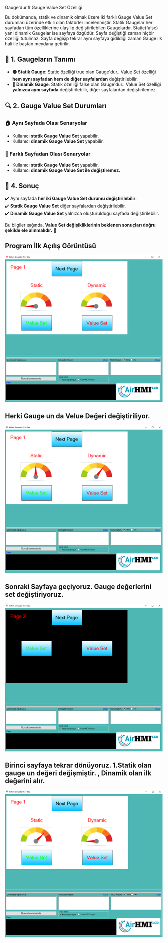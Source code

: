 Gauge'dur.# Gauge Value Set Özelliği

Bu dokümanda, statik ve dinamik olmak üzere iki farklı Gauge Value Set durumları üzerinde etkili olan faktörler incelenmiştir.
Statik Gaugelar her sayfadan tüm özelliklerine ulaşılıp değiştirilebilen Gaugelardır. Static(false) yani dinamik Gaugelar ise sayfaya özgüdür.
Sayfa değiştiği zaman hiçbir özelliği tutulmaz. Sayfa değişip tekrar aynı sayfaya gidildiği zaman Gauge ilk hali ile baştan meydana getirilir. 

## 📌 1. Gaugeların Tanımı
- **🟢 Statik Gauge**: Static özelliği true olan Gauge'dur.. Value Set  özelliği **hem aynı sayfadan hem de diğer sayfalardan** değiştirilebilir.
- **🔵 Dinamik Gauge**: Statik özelliği false olan Gauge'dur.. Value Set özelliği **yalnızca aynı sayfada** değiştirilebilir, diğer sayfalardan değiştirilemez.

## 🔍 2. Gauge Value Set Durumları
### 🏠 Aynı Sayfada Olası Senaryolar
- Kullanıcı **statik Gauge Value Set**  yapabilir.
- Kullanıcı **dinamik Gauge Value Set**  yapabilir.

### 🔄 Farklı Sayfadan Olası Senaryolar
- Kullanıcı **statik Gauge Value Set**  yapabilir.
- Kullanıcı **dinamik Gauge Value Set ile değiştiremez.**


## 🎯 4. Sonuç
✔️ Aynı sayfada **her iki Gauge Value Set durumu değiştirilebilir**.  
✔️ **Statik Gauge Value Set** diğer sayfalardan değiştirilebilir.  
✔️ **Dinamik Gauge Value Set** yalnızca oluşturulduğu sayfada değiştirilebilir.  

Bu bilgiler ışığında, **Value Set değişikliklerinin beklenen sonuçları doğru şekilde ele alınmalıdır.** 🚀

## Program İlk Açılış Görüntüsü
![Açıklama Metni](1.png)
## Herki Gauge un da Velue Değeri değiştiriliyor.
![Açıklama Metni](2.png)
## Sonraki Sayfaya geçiyoruz. Gauge değerlerini set  değiştiriyoruz.
![Açıklama Metni](3.png)
## Birinci sayfaya tekrar dönüyoruz. 1.Statik olan gauge un değeri değişmiştir. , Dinamik olan ilk değerini alır. 
![Açıklama Metni](4.png)

